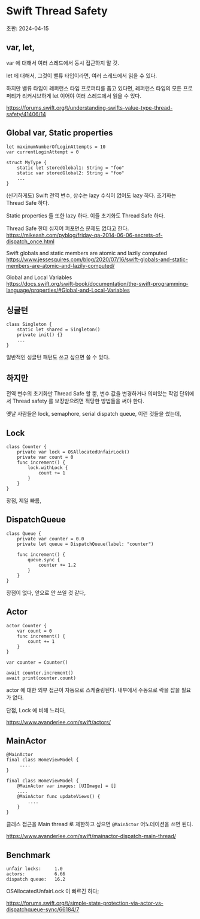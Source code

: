 # Swift Thread Safety

초판: 2024-04-15

## var, let,

var 에 대해서 여러 스레드에서 동시 접근하지 말 것.

let 에 대해서, 그것이 밸류 타입이라면, 여러 스레드에서 읽을 수 있다.

하지만 밸류 타입이 레퍼런스 타입 프로퍼티를 품고 있다면,
레퍼런스 타입의 모든 프로퍼티가 리커시브하게 let 이어야 여러 스레드에서 읽을 수 있다.

<https://forums.swift.org/t/understanding-swifts-value-type-thread-safety/41406/14>

## Global var, Static properties

    let maximumNumberOfLoginAttempts = 10
    var currentLoginAttempt = 0

    struct MyType {
        static let storedGlobal1: String = "foo"
        static var storedGlobal2: String = "foo"
        ...
    }

(신기하게도) Swift 전역 변수, 상수는 lazy 수식이 없어도 lazy 하다.
초기화는 Thread Safe 하다.

Static properties 들 또한 lazy 하다.
이들 초기화도 Thread Safe 하다.

Thread Safe 한데 심지어 퍼포먼스 문제도 없다고 한다.\
<https://mikeash.com/pyblog/friday-qa-2014-06-06-secrets-of-dispatch_once.html>

Swift globals and static members are atomic and lazily computed\
<https://www.jessesquires.com/blog/2020/07/16/swift-globals-and-static-members-are-atomic-and-lazily-computed/>

Global and Local Variables\
<https://docs.swift.org/swift-book/documentation/the-swift-programming-language/properties/#Global-and-Local-Variables>

## 싱글턴

    class Singleton {
    	static let shared = Singleton()
    	private init() {}
        ...
    }

일반적인 싱글턴 패턴도 쓰고 싶으면 쓸 수 있다.

## 하지만

전역 변수의 초기화만 Thread Safe 할 뿐,
변수 값을 변경하거나 의미있는 작업 단위에서 Thread safety 를 보장받으려면
적당한 방법들을 써야 한다.

옛날 사람들은 lock, semaphore, serial dispatch queue, 이런 것들을 썼는데,

## Lock

    class Counter {
        private var lock = OSAllocatedUnfairLock()
        private var count = 0
        func increment() {
            lock.withLock {
                count += 1 
            }
        } 
    }

장점, 제일 빠름,

## DispatchQueue

    class Queue {
        private var counter = 0.0
        private let queue = DispatchQueue(label: "counter")
        
        func increment() {
            queue.sync {
                counter += 1.2
            }
        }
    }

장점이 없다, 앞으로 안 쓰일 것 같다,

## Actor

    actor Counter {
        var count = 0
        func increment() {
            count += 1 
        }
    }
    
    var counter = Counter()
    
    await counter.increment()
    await print(counter.count)

actor 에 대한 외부 접근이 자동으로 스케쥴링된다.
내부에서 수동으로 락을 잡을 필요가 없다.

단점, Lock 에 비해 느리다,

<https://www.avanderlee.com/swift/actors/>

## MainActor

    @MainActor
    final class HomeViewModel {
         ....
    }

    final class HomeViewModel {
        @MainActor var images: [UIImage] = []
        ....
        @MainActor func updateViews() {
            ....
        }
    }

클래스 접근을 Main thread 로 제한하고 싶으면 `@MainActor` 어노테이션을 쓰면 된다.

<https://www.avanderlee.com/swift/mainactor-dispatch-main-thread/>

## Benchmark

    unfair locks:     1.0
    actors:           6.66
    dispatch queue:   16.2

OSAllocatedUnfairLock 이 빠르긴 하다;

<https://forums.swift.org/t/simple-state-protection-via-actor-vs-dispatchqueue-sync/66184/7>

